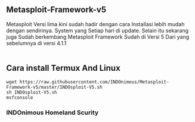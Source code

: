 ## Metasploit-Framework-v5
Metasploit Versi lima kini sudah hadir dengan cara 
Installasi lebih mudah dengan sendirinya. System yang 
Setiap hari di update. Selain itu sekarang juga 
Sudah berkembang Metasploit Framework Sudah di Versi 5
Dari yang sebelumnya di versi 4.1.1
<br>
<br>
## Cara install Termux And Linux 

```fish
wget https://raw.githubusercontent.com/INDOnimous/Metasploit-Framework-v5/master/INDOsploit-V5.sh
sh INDOsploit-V5.sh
msfconsole 
```
### INDOnimous Homeland Scurity
